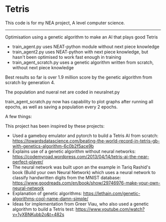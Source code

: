 # Tetris
This code is for my NEA project, A level computer science. 

_____________________________________________________________________________
Optimisation using a genetic algorithm to make an AI that plays good Tetris

- train_agent.py uses NEAT-python module without next piece knowledge
- train_agent2.py uses NEAT-python with next piece knowledge, but hasn't been optimised to work fast enough in training
- train_agent_scratch.py uses a genetic algorithm written from scratch, without next piece knowledge

Best results so far is over 1.9 million score by the genetic algorithm from scratch by generation 4. 

The population and nueral net are coded in neuralnet.py

train_agent_scratch.py now has capability to plot graphs after running all epochs, as well as saving a population every 2 epochs.


A few things:

This project has been inspired by these projects:

- Used a gameboy emulator and pytorch to build a Tetris AI from scratch: https://towardsdatascience.com/beating-the-world-record-in-tetris-gb-with-genetics-algorithm-6c0b2f5ace9b
- Explains use of a genetic algorithm without neural networks: https://codemyroad.wordpress.com/2013/04/14/tetris-ai-the-near-perfect-player/
- The neural network was built upon an the example in Tariq Rashid's book (Build your own Neural Network) which uses a neural network to classify handwritten digits from the MNIST database: https://www.goodreads.com/en/book/show/29746976-make-your-own-neural-network
- Explanation of genetic algorithms: https://lethain.com/genetic-algorithms-cool-name-damn-simple/
- Ideas for implementation from Greer Viau, who also used a genetic algorithm to build a Tetris test: https://www.youtube.com/watch?v=1yXBNKubb2o&t=482s 
